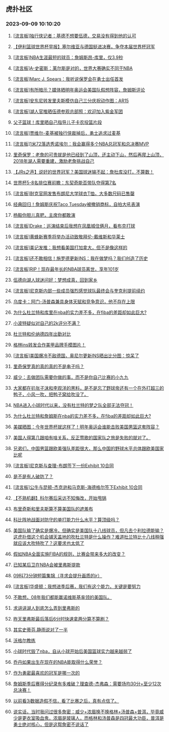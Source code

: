 ## 虎扑社区 
### 2023-09-09 10:10:20

1. [[流言板]独行侠记者：基德不想要伍德，交易没有得到他的认可](https://bbs.hupu.com/62042284.html)

2. [【伊利篮球世界杯早报】塞尔维亚与德国挺进决赛，争夺本届世界杯冠军](https://bbs.hupu.com/62040907.html)

3. [[流言板]NBA生涯最短的球员：詹姆斯昂-库里，仅3.9秒](https://bbs.hupu.com/62042572.html)

4. [[流言板]A-史密斯：莱尔斯是对的，世界大赛确实不同于NBA](https://bbs.hupu.com/62042388.html)

5. [[流言板]Marc J. Spears：我听说保罗会在勇士出任首发](https://bbs.hupu.com/62042333.html)

6. [[流言板]有所暗示？媒体晒明年奥运会美国队假想阵容，詹姆斯评论](https://bbs.hupu.com/62041725.html)

7. [[流言板]安东尼转发里夫斯模仿自己三分庆祝动作图：AR15](https://bbs.hupu.com/62041944.html)

8. [[流言板]湖人官推晒伍德参观总部照：欢迎加入紫金军团](https://bbs.hupu.com/62042265.html)

9. [父子篮球！库里晒自己指导儿子卡农投篮片段](https://bbs.hupu.com/62042355.html)

10. [[流言板]贾维尔-麦基被独行侠裁掉后，勇士追求过麦基](https://bbs.hupu.com/62042817.html)

11. [[流言板]1米72落选秀诺埃尔：我会赢得多个NBA总冠军和总决赛MVP](https://bbs.hupu.com/62042363.html)

12. [里奇保罗：老詹的可贵就是他已经到了山顶，还主动下山，然后再爬上山顶，2018年湖人需要重建，激励老詹挑战自己](https://bbs.hupu.com/62042222.html)

13. [【JRs之声】说好的世界冠军？美国球迷输不起：詹杜库没打，不算数！](https://bbs.hupu.com/62040575.html)

14. [世界杯5-8名排位赛前瞻：东契奇能否带队夺得第7名](https://bbs.hupu.com/62042658.html)

15. [[流言板]耐克官网发售布朗尼大学球衣T恤，大多数尺码已售罄](https://bbs.hupu.com/62041928.html)

16. [经典回归！詹姆斯庆祝Taco Tuesday被撤销商标，自拍大吼表演](https://bbs.hupu.com/62041302.html)

17. [杨毅你胆儿真肥，主席你都敢演](https://bbs.hupu.com/62038819.html)

18. [[流言板]Drake：巡演结束后我想在凤凰城住俩月，看布克打球](https://bbs.hupu.com/62042540.html)

19. [[流言板]黄蜂新赛季将举办活动致敬拜伦-戴维斯和华莱士](https://bbs.hupu.com/62042619.html)

20. [[流言板]美记发推：我想看美国打加拿大，但不是像这样的](https://bbs.hupu.com/62039002.html)

21. [[流言板]还不敢相信！施罗德更新INS：我在做梦吗？我们创造了历史](https://bbs.hupu.com/62043117.html)

22. [[流言板]RIP！现存最年长的NBA球员离世，享年101岁](https://bbs.hupu.com/62040839.html)

23. [伍德向湖人球迷问好：梦想成真，回到家乡](https://bbs.hupu.com/62041923.html)

24. [[流言板]尼克斯内部一些成员强烈感觉球队最终会与奎克利提前续约](https://bbs.hupu.com/62042690.html)

25. [乌度卡：阿门-汤普森兼具身体天赋和竞争意识，他不存在上限](https://bbs.hupu.com/62042757.html)

26. [为什么杜兰特和库里在nba的实力差不多，在fiba的差距却如此巨大?](https://bbs.hupu.com/62042542.html)

27. [小波特疑似对自己的2k评分不满？](https://bbs.hupu.com/62042582.html)

28. [杜兰特和伦纳德四年出勤对比](https://bbs.hupu.com/62042959.html)

29. [格林ins转发合作美甲品牌手模图片！](https://bbs.hupu.com/62042442.html)

30. [[流言板]美国爆冷不敌德国，奥尼尔更新INS晒出比分图：惊呆了](https://bbs.hupu.com/62040302.html)

31. [里奇保罗真的真的真的不是串子吗？](https://bbs.hupu.com/62042774.html)

32. [威少：去做团队需要你做的事，而不是你自己比赛的小九九](https://bbs.hupu.com/62042828.html)

33. [大家都在扒张子沫和李观洋的黑料，是不是忘了野球帝还有一个在外打超三的鸭子，小风一吹，把鸭子窝给吹没了。](https://bbs.hupu.com/62042493.html)

34. [NBA进入小球时代以来，没有杜兰特的梦之队全部无法夺冠！](https://bbs.hupu.com/62042674.html)

35. [为什么杜兰特和詹姆斯在nba的实力差不多，在fiba的差距却如此巨大?﻿](https://bbs.hupu.com/62042814.html)

36. [美媒晒图：今年世界杯就这样了！明年奥运会谁能击败美国男篮这套阵容？](https://bbs.hupu.com/62043070.html)

37. [美国人得第几跟咱有啥关系，反正莺歌的国家队之旅是失败的就对了。](https://bbs.hupu.com/62042928.html)

38. [兄弟们，中国男篮跟欧美强队差距很大，那么中国的野球水平总体跟欧美国家比呢](https://bbs.hupu.com/62042838.html)

39. [[流言板]尼克斯与查理-布朗签下一份Exhibit 10合同](https://bbs.hupu.com/62042779.html)

40. [是不是有人破防了？](https://bbs.hupu.com/62042853.html)

41. [[流言板]公牛与昆顿-杰克逊和马克斯-海德格尔签下Exhibit 10合同](https://bbs.hupu.com/62042726.html)

42. [【不熟机翻】科尔赛后采访不知悔改，开始甩锅](https://bbs.hupu.com/62042672.html)

43. [布里奇斯和里夫斯算不算美国队的遮羞布](https://bbs.hupu.com/62042869.html)

44. [科比阵地战面对防守的单打能力什么水平？算顶级吗？](https://bbs.hupu.com/62042622.html)

45. [美国队输了确实是爆冷，但确实是美国队十八线球员，但凡去个利拉德能输？这虎扑借这个机会铺天盖地的吹杜兰特是什么操作？难道杜兰特比十八线稍强就应该大吹特吹了？这要求也太低了](https://bbs.hupu.com/62043274.html)

46. [假如NBA全面实施FIBA的规则，比赛会带来多大的改变？](https://bbs.hupu.com/62042992.html)

47. [已知某后卫在NBA会被里弗斯提款](https://bbs.hupu.com/62043147.html)

48. [09科73分钟短篇集锦（寻求会提升画质的jr）](https://bbs.hupu.com/62042709.html)

49. [[流言板]华盛顿：我想进季后赛，我们有这个能力，关键是要努力](https://bbs.hupu.com/62042647.html)

50. [不敢想，08年我们都能赢诺维斯基率领的美国队。](https://bbs.hupu.com/62042509.html)

51. [求讲讲湖人到底怎么弄到里弗斯的](https://bbs.hupu.com/62042733.html)

52. [昨天里弗斯最后落后6分时快速拿两分算不算刷？](https://bbs.hupu.com/62042650.html)

53. [其实史蒂芬.静雨说对了一半](https://bbs.hupu.com/62042257.html)

54. [沃格尔教练](https://bbs.hupu.com/62042829.html)

55. [小球时代毁了nba，自从小球开始后美国篮球实力越来越弱了](https://bbs.hupu.com/62042525.html)

56. [乔丹如果出生在现在的NBA能取得什么荣誉？](https://bbs.hupu.com/62042528.html)

57. [作为勇密最喜欢的冠军是哪一次的](https://bbs.hupu.com/62042802.html)

58. [詹姆斯季后赛得分纪录有多难破？理查德-杰弗森：需要场均30分+至少12次总决赛！](https://bbs.hupu.com/62042395.html)

59. [以前看3j数据造假不信，看了比赛之后，真有点信了。](https://bbs.hupu.com/62042810.html)

60. [说实话，当时我问过很多詹密：威少+浓眉换不换格林+汤普森+普洱，毕竟威少是更衣室吸血鬼，浓眉是玻璃人，而格林和汤普森是四冠最大功臣，普洱是勇士绝对核心，但是这帮詹密不说话了](https://bbs.hupu.com/62042638.html)

